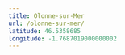 ```yaml
---
title: Olonne-sur-Mer
url: /olonne-sur-mer/
latitude: 46.5358685
longitude: -1.7687019000000002
---
```


